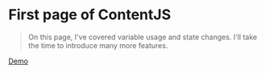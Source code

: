 # First page of ContentJS

>On this page, I've covered variable usage and state changes. I'll take the time to introduce many more features.

[Demo](https://hasanhuseyindemir.github.io/Content/Examples/First-Page/index.html)
